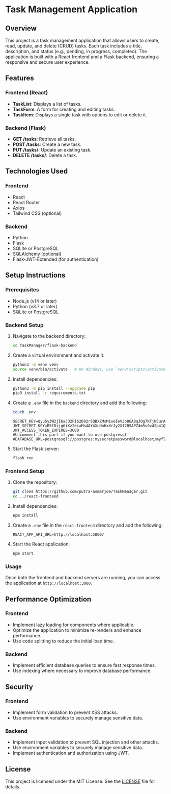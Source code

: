 # Task Management Application

## Overview

This project is a task management application that allows users to create, read, update, and delete (CRUD) tasks. Each task includes a title, description, and status (e.g., pending, in progress, completed). The application is built with a React frontend and a Flask backend, ensuring a responsive and secure user experience.

## Features

### Frontend (React)
- **TaskList**: Displays a list of tasks.
- **TaskForm**: A form for creating and editing tasks.
- **TaskItem**: Displays a single task with options to edit or delete it.

### Backend (Flask)
- **GET /tasks**: Retrieve all tasks.
- **POST /tasks**: Create a new task.
- **PUT /tasks/<id>**: Update an existing task.
- **DELETE /tasks/<id>**: Delete a task.

## Technologies Used

### Frontend
- React
- React Router
- Axios
- Tailwind CSS (optional)

### Backend
- Python
- Flask
- SQLite or PostgreSQL
- SQLAlchemy (optional)
- Flask-JWT-Extended (for authentication)

## Setup Instructions

### Prerequisites
- Node.js (v14 or later)
- Python (v3.7 or later)
- SQLite or PostgreSQL

### Backend Setup

1. Navigate to the backend directory:
    ```bash
    cd TaskManager/flask-backend
    ```

2. Create a virtual environment and activate it:
    ```bash
    python3 -m venv venv
    source venv/bin/activate   # On Windows, use `venv\Scripts\activate`
    ```

3. Install dependencies:
    ```bash
    python3 -m pip install --upgrade pip
    pip3 install -r requirements.txt
    ```

4. Create a `.env` file in the `backend` directory and add the following:
    ```bash
    touch .env
    ```
    ```env
    SECRET_KEY=Qyu5y3W2jI6aJO2FIb2D92r5QBXZMsM1xeIeVJo8GA8qJOg7KTjWJurAtph7nUVY
    JWT_SECRET_KEY=R5fDijg6iXz2eiaMn4AY4XuNoHxXrJy2XI2B9APZ4m5u0v42p41QTJY39fzIxLZf
    JWT_ACCESS_TOKEN_EXPIRES=3600
    #Uncomment this part if you want to use postgresql
    #DATABASE_URL=postgresql://postgres:mysecretpassword@localhost/myflaskdb
    ```


5. Start the Flask server:
    ```bash
    flask run
    ```


### Frontend Setup

1. Clone the repository:
    ```bash
    git clone https://github.com/putra-asmarjoe/TaskManager.git
    cd ../react-frontend
    ```

2. Install dependencies:
    ```bash
    npm install
    ```

3. Create a `.env` file in the `react-frontend` directory and add the following:
    ```env
    REACT_APP_API_URL=http://localhost:5000/
    ```

4. Start the React application:
    ```bash
    npm start
    ```
    
### Usage

Once both the frontend and backend servers are running, you can access the application at `http://localhost:3000`.

## Performance Optimization

### Frontend
- Implement lazy loading for components where applicable.
- Optimize the application to minimize re-renders and enhance performance.
- Use code splitting to reduce the initial load time.

### Backend
- Implement efficient database queries to ensure fast response times.
- Use indexing where necessary to improve database performance.

## Security

### Frontend
- Implement form validation to prevent XSS attacks.
- Use environment variables to securely manage sensitive data.

### Backend
- Implement input validation to prevent SQL injection and other attacks.
- Use environment variables to securely manage sensitive data.
- Implement authentication and authorization using JWT.

## License

This project is licensed under the MIT License. See the [LICENSE](LICENSE) file for details.
